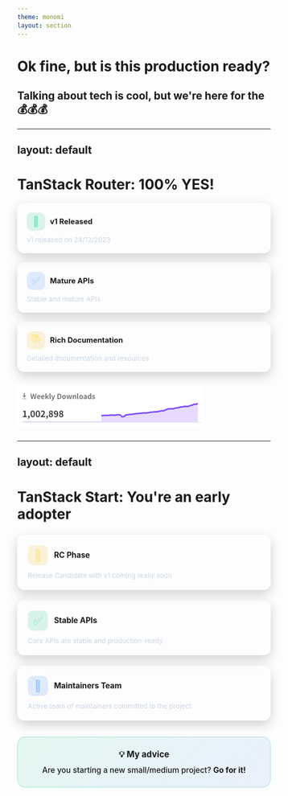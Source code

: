 ```yaml
---
theme: monomi
layout: section
---
```


# Ok fine, but is this production ready?

## Talking about tech is cool, but we're here for the 💰💰💰

---
layout: default
---

# TanStack Router: 100% YES! 

<div style="display:grid;grid-template-columns:repeat(auto-fit,minmax(280px,1fr));gap:18px;margin-top:20px;align-items:stretch">
  <div style="background:linear-gradient(180deg,rgba(255,255,255,.08),rgba(255,255,255,.02));border:1px solid rgba(255,255,255,.12);border-radius:14px;padding:18px;backdrop-filter:blur(3px);box-shadow:0 8px 22px rgba(0,0,0,.18)">
    <div style="display:flex;align-items:center;gap:10px;margin-bottom:10px">
      <div style="width:36px;height:36px;border-radius:10px;display:flex;align-items:center;justify-content:center;background:rgba(16,185,129,.15);color:#6ee7b7;font-size:20px">🎉</div>
      <h3 style="margin:0;font-size:1.05em">v1 Released</h3>
    </div>
    <p style="margin:0;color:#cbd5e1;font-size:.95em">v1 released on 24/12/2023</p>
  </div>

  <div style="background:linear-gradient(180deg,rgba(255,255,255,.08),rgba(255,255,255,.02));border:1px solid rgba(255,255,255,.12);border-radius:14px;padding:18px;backdrop-filter:blur(3px);box-shadow:0 8px 22px rgba(0,0,0,.18)">
    <div style="display:flex;align-items:center;gap:10px;margin-bottom:10px">
      <div style="width:36px;height:36px;border-radius:10px;display:flex;align-items:center;justify-content:center;background:rgba(59,130,246,.15);color:#93c5fd;font-size:20px">✅</div>
      <h3 style="margin:0;font-size:1.05em">Mature APIs</h3>
    </div>
    <p style="margin:0;color:#cbd5e1;font-size:.95em">Stable and mature APIs</p>
  </div>

  <div style="background:linear-gradient(180deg,rgba(255,255,255,.08),rgba(255,255,255,.02));border:1px solid rgba(255,255,255,.12);border-radius:14px;padding:18px;backdrop-filter:blur(3px);box-shadow:0 8px 22px rgba(0,0,0,.18)">
    <div style="display:flex;align-items:center;gap:10px;margin-bottom:10px">
      <div style="width:36px;height:36px;border-radius:10px;display:flex;align-items:center;justify-content:center;background:rgba(234,179,8,.15);color:#fde68a;font-size:20px">📚</div>
      <h3 style="margin:0;font-size:1.05em">Rich Documentation</h3>
    </div>
    <p style="margin:0;color:#cbd5e1;font-size:.95em">Detailed documentation and resources</p>
  </div>
</div>

<br />

<img src=".demo/slides/img/router-npm.png" alt="TanStack Router Stats" style="margin: 10px auto" />

---
layout: default
---

# TanStack Start: You're an early adopter

<div style="display:grid;grid-template-columns:repeat(auto-fit,minmax(280px,1fr));gap:20px;margin-top:24px;align-items:stretch">
  <div style="background:linear-gradient(180deg,rgba(255,255,255,.08),rgba(255,255,255,.02));border:1px solid rgba(255,255,255,.12);border-radius:14px;padding:20px;backdrop-filter:blur(3px);box-shadow:0 8px 22px rgba(0,0,0,.18)">
    <div style="display:flex;align-items:center;gap:12px;margin-bottom:12px">
      <div style="width:40px;height:40px;border-radius:10px;display:flex;align-items:center;justify-content:center;background:rgba(234,179,8,.15);color:#fde68a;font-size:22px">🚧</div>
      <h3 style="margin:0;font-size:1.1em">RC Phase</h3>
    </div>
    <p style="margin:0;color:#cbd5e1;font-size:.95em">Release Candidate with v1 coming really soon</p>
  </div>

  <div style="background:linear-gradient(180deg,rgba(255,255,255,.08),rgba(255,255,255,.02));border:1px solid rgba(255,255,255,.12);border-radius:14px;padding:20px;backdrop-filter:blur(3px);box-shadow:0 8px 22px rgba(0,0,0,.18)">
    <div style="display:flex;align-items:center;gap:12px;margin-bottom:12px">
      <div style="width:40px;height:40px;border-radius:10px;display:flex;align-items:center;justify-content:center;background:rgba(16,185,129,.15);color:#6ee7b7;font-size:22px">✅</div>
      <h3 style="margin:0;font-size:1.1em">Stable APIs</h3>
    </div>
    <p style="margin:0;color:#cbd5e1;font-size:.95em">Core APIs are stable and production-ready</p>
  </div>

  <div style="background:linear-gradient(180deg,rgba(255,255,255,.08),rgba(255,255,255,.02));border:1px solid rgba(255,255,255,.12);border-radius:14px;padding:20px;backdrop-filter:blur(3px);box-shadow:0 8px 22px rgba(0,0,0,.18)">
    <div style="display:flex;align-items:center;gap:12px;margin-bottom:12px">
      <div style="width:40px;height:40px;border-radius:10px;display:flex;align-items:center;justify-content:center;background:rgba(59,130,246,.15);color:#93c5fd;font-size:22px">👥</div>
      <h3 style="margin:0;font-size:1.1em">Maintainers Team</h3>
    </div>
    <p style="margin:0;color:#cbd5e1;font-size:.95em">Active team of maintainers committed to the project</p>
  </div>
</div>

<div style="background:linear-gradient(135deg,rgba(16,185,129,.1),rgba(59,130,246,.1));border:1px solid rgba(16,185,129,.3);border-radius:16px;padding:24px;margin-top:32px;text-align:center">
  <h3 style="margin:0 0 12px 0;font-size:1.2em;font-weight:700">💡 My advice</h3>
  <p style="margin:0;font-size:1.1em;font-weight:500">Are you starting a new small/medium project? <b>Go for it!</b></p>
</div>
